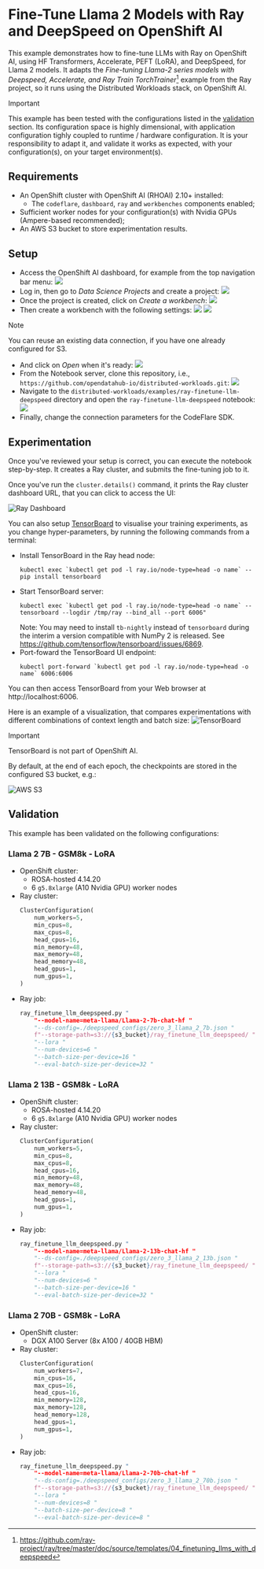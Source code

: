 # Fine-Tune Llama 2 Models with Ray and DeepSpeed on OpenShift AI

This example demonstrates how to fine-tune LLMs with Ray on OpenShift AI, using HF Transformers, Accelerate, PEFT (LoRA), and DeepSpeed, for Llama 2 models.
It adapts the _Fine-tuning Llama-2 series models with Deepspeed, Accelerate, and Ray Train TorchTrainer_[^1] example from the Ray project, so it runs using the Distributed Workloads stack, on OpenShift AI.

> [!IMPORTANT]
> This example has been tested with the configurations listed in the [validation](#validation) section.
> Its configuration space is highly dimensional, with application configuration tighly coupled to runtime / hardware configuration.
> It is your responsibility to adapt it, and validate it works as expected, with your configuration(s), on your target environment(s).

## Requirements

* An OpenShift cluster with OpenShift AI (RHOAI) 2.10+ installed:
  * The `codeflare`, `dashboard`, `ray` and `workbenches` components enabled;
* Sufficient worker nodes for your configuration(s) with Nvidia GPUs (Ampere-based recommended);
* An AWS S3 bucket to store experimentation results.

## Setup

* Access the OpenShift AI dashboard, for example from the top navigation bar menu:
![](./docs/01.png)
* Log in, then go to _Data Science Projects_ and create a project:
![](./docs/02.png)
* Once the project is created, click on _Create a workbench_:
![](./docs/03.png)
* Then create a workbench with the following settings:
![](./docs/04a.png)
![](./docs/04b.png)
> [!NOTE]
> You can reuse an existing data connection, if you have one already configured for S3.
* And click on _Open_ when it's ready:
![](./docs/05.png)
* From the Notebook server, clone this repository, i.e., `https://github.com/opendatahub-io/distributed-workloads.git`:
![](./docs/06.png)
* Navigate to the `distributed-workloads/examples/ray-finetune-llm-deepspeed` directory and open the `ray-finetune-llm-deepspeed` notebook:
![](./docs/07.png)
* Finally, change the connection parameters for the CodeFlare SDK.

## Experimentation

Once you've reviewed your setup is correct, you can execute the notebook step-by-step.
It creates a Ray cluster, and submits the fine-tuning job to it.

Once you've run the `cluster.details()` command, it prints the Ray cluster dashboard URL, that you can click to access the UI:

![Ray Dashboard](./docs/dashboard.png)

You can also setup [TensorBoard](https://github.com/tensorflow/tensorboard) to visualise your training experiments, as you change hyper-parameters, by running the following commands from a terminal:

* Install TensorBoard in the Ray head node:
    ```console
    kubectl exec `kubectl get pod -l ray.io/node-type=head -o name` -- pip install tensorboard
    ```
* Start TensorBoard server:
    ```console
    kubectl exec `kubectl get pod -l ray.io/node-type=head -o name` -- tensorboard --logdir /tmp/ray --bind_all --port 6006"
    ```
    Note: You may need to install `tb-nightly` instead of `tensorboard` during the interim a version compatible with NumPy 2 is released.
    See https://github.com/tensorflow/tensorboard/issues/6869.
* Port-foward the TensorBoard UI endpoint:
    ```console
    kubectl port-forward `kubectl get pod -l ray.io/node-type=head -o name` 6006:6006
    ```

You can then access TensorBoard from your Web browser at http://localhost:6006.

Here is an example of a visualization, that compares experimentations with different combinations of context length and batch size:
![TensorBoard](./docs/tensorboard.png)

> [!IMPORTANT]
> TensorBoard is not part of OpenShift AI.

By default, at the end of each epoch, the checkpoints are stored in the configured S3 bucket, e.g.:

![AWS S3](./docs/s3.png)

## Validation

This example has been validated on the following configurations:

### Llama 2 7B - GSM8k - LoRA

* OpenShift cluster:
  * ROSA-hosted 4.14.20
  * 6 `g5.8xlarge` (A10 Nvidia GPU) worker nodes
* Ray cluster:
    ```python
    ClusterConfiguration(
        num_workers=5,
        min_cpus=8,
        max_cpus=8,
        head_cpus=16,
        min_memory=48,
        max_memory=48,
        head_memory=48,
        head_gpus=1,
        num_gpus=1,
    )
    ```
* Ray job:
    ```python
    ray_finetune_llm_deepspeed.py "
        "--model-name=meta-llama/Llama-2-7b-chat-hf "
        "--ds-config=./deepspeed_configs/zero_3_llama_2_7b.json "
        f"--storage-path=s3://{s3_bucket}/ray_finetune_llm_deepspeed/ "
        "--lora "
        "--num-devices=6 "
        "--batch-size-per-device=16 "
        "--eval-batch-size-per-device=32 "
    ```

### Llama 2 13B - GSM8k - LoRA

* OpenShift cluster:
  * ROSA-hosted 4.14.20
  * 6 `g5.8xlarge` (A10 Nvidia GPU) worker nodes
* Ray cluster:
    ```python
    ClusterConfiguration(
        num_workers=5,
        min_cpus=8,
        max_cpus=8,
        head_cpus=16,
        min_memory=48,
        max_memory=48,
        head_memory=48,
        head_gpus=1,
        num_gpus=1,
    )
    ```
* Ray job:
    ```python
    ray_finetune_llm_deepspeed.py "
        "--model-name=meta-llama/Llama-2-13b-chat-hf "
        "--ds-config=./deepspeed_configs/zero_3_llama_2_13b.json "
        f"--storage-path=s3://{s3_bucket}/ray_finetune_llm_deepspeed/ "
        "--lora "
        "--num-devices=6 "
        "--batch-size-per-device=16 "
        "--eval-batch-size-per-device=32 "
    ```

### Llama 2 70B - GSM8k - LoRA

* OpenShift cluster:
  * DGX A100 Server (8x A100 / 40GB HBM)
* Ray cluster:
    ```python
    ClusterConfiguration(
        num_workers=7,
        min_cpus=16,
        max_cpus=16,
        head_cpus=16,
        min_memory=128,
        max_memory=128,
        head_memory=128,
        head_gpus=1,
        num_gpus=1,
    )
    ```
* Ray job:
    ```python
    ray_finetune_llm_deepspeed.py "
        "--model-name=meta-llama/Llama-2-70b-chat-hf "
        "--ds-config=./deepspeed_configs/zero_3_llama_2_70b.json "
        f"--storage-path=s3://{s3_bucket}/ray_finetune_llm_deepspeed/ "
        "--lora "
        "--num-devices=8 "
        "--batch-size-per-device=8 "
        "--eval-batch-size-per-device=8 "
    ```


[^1]: https://github.com/ray-project/ray/tree/master/doc/source/templates/04_finetuning_llms_with_deepspeed
